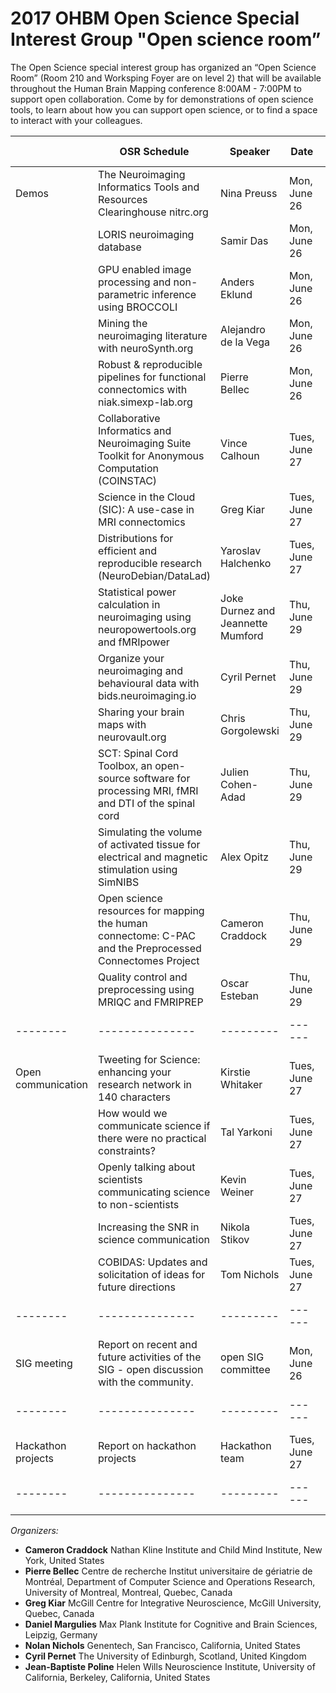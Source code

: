  
# 2017 OHBM Open Science Special Interest Group "Open science room”

The Open Science special interest group has organized an “Open Science Room”  (Room 210 and Worksping Foyer are on level 2) that will be available throughout the Human Brain Mapping conference 8:00AM - 7:00PM to support open collaboration. Come by for demonstrations of open science tools, to learn about how you can support open science, or to find a space to interact with your colleagues. 
 
|        |  OSR Schedule | Speaker | Date | Time Slot |
|--------|---------------|---------|------|-----------|
| Demos  | The Neuroimaging Informatics Tools and Resources Clearinghouse nitrc.org | Nina Preuss | Mon, June 26 | 10:20-10:35 |
|        | LORIS neuroimaging database | Samir Das | Mon, June 26 |  10:35-10:50 |        
|        | GPU enabled image processing and non-parametric inference using BROCCOLI | Anders Eklund | Mon, June 26 |  12:45- 13:15 |        
|        | Mining the neuroimaging literature with neuroSynth.org | Alejandro de la Vega | Mon, June 26 |  13:15- 13:45 |      |        | What's new in Freesurfer | Lilla Zollei | Mon, June 26 |  13:45- 14:15 |        
|        | Robust & reproducible pipelines for functional connectomics with niak.simexp-lab.org | Pierre Bellec | Mon, June 26 |  14:15- 14:45 |        
|        | Collaborative Informatics and Neuroimaging Suite Toolkit for Anonymous Computation (COINSTAC) | Vince Calhoun | Tues, June 27 |  12:45- 13:25 |        
|        |	Science in the Cloud (SIC): A use-case in MRI connectomics | Greg Kiar | Tues, June 27 |  13:25- 14:05 |        
|        |	Distributions for efficient and reproducible research (NeuroDebian/DataLad) | Yaroslav Halchenko | Tues, June 27 |  14:05- 14:45 |        
|        |	Statistical power calculation in neuroimaging using neuropowertools.org and fMRIpower | Joke Durnez and Jeannette Mumford | Thu, June 29 | 10:30-11:00 |        
|        |		Organize your neuroimaging and behavioural data with bids.neuroimaging.io | Cyril Pernet | Thu, June 29 | 11:00-11:30 |        
|        |		Sharing your brain maps with neurovault.org | Chris Gorgolewski | Thu, June 29 | 11:30-12:00 |        
|        |		SCT: Spinal Cord Toolbox, an open-source software for processing MRI, fMRI and DTI of the spinal cord | Julien Cohen-Adad | Thu, June 29 | 12:45- 13:15 |        
|        |		Simulating the volume of activated tissue for electrical and magnetic stimulation using SimNIBS | Alex Opitz | Thu, June 29 | 13:15- 13:45 |        
|        |		Open science resources for mapping the human connectome: C-PAC and the Preprocessed Connectomes Project | Cameron Craddock | Thu, June 29 | 13:45- 14:15 |        
|        |		Quality control and preprocessing using MRIQC and FMRIPREP | Oscar Esteban | Thu, June 29 | 14:15- 14:45 |        
|--------|---------------|---------|------|-----------|
| Open communication  | Tweeting for Science: enhancing your research network in 140 characters | Kirstie Whitaker | Tues, June 27 | 17:00- 17:15 |
|        | How would we communicate science if there were no practical constraints? | Tal Yarkoni | Tues, June 27 | 17:15- 17:30 |
|        | Openly talking about scientists communicating science to non-scientists | Kevin Weiner | Tues, June 27 | 17:30- 17:45 |
|        | Increasing the SNR in science communication |	Nikola Stikov | Tues, June 27 | 17:45- 18:00 |
|        | COBIDAS: Updates and solicitation of ideas for future directions |	Tom Nichols | Tues, June 27 | 18:00-18:15 |
|--------|---------------|---------|------|-----------|
| SIG meeting  | Report on recent and future activities of the SIG - open discussion with the community. | open SIG committee | Mon, June 26 | 17:30- 18:30 |
|--------|---------------|---------|------|-----------|
| Hackathon projects  | Report on hackathon projects | Hackathon team | Tues, June 27 | 10:30- 11:45 |
|--------|---------------|---------|------|-----------|
	
*Organizers:*
 * **Cameron Craddock** Nathan Kline Institute and Child Mind Institute, New York, United States
 * **Pierre Bellec** Centre de recherche Institut universitaire de gériatrie de Montréal, Department of Computer Science and Operations Research, University of Montreal, Montreal, Quebec, Canada 
 * **Greg Kiar** McGill Centre for Integrative Neuroscience, McGill University, Quebec, Canada
 * **Daniel Margulies** Max Plank Institute for Cognitive and Brain Sciences, Leipzig, Germany
 * **Nolan Nichols** Genentech, San Francisco, California, United States
 * **Cyril Pernet** The University of Edinburgh, Scotland, United Kingdom
 * **Jean-Baptiste Poline** Helen Wills Neuroscience Institute, University of California, Berkeley, California, United States
 

 
 
